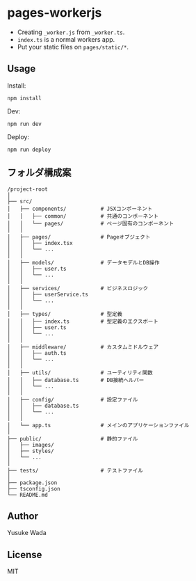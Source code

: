 # pages-workerjs

* Creating `_worker.js` from `_worker.ts`.
* `index.ts` is a normal workers app.
* Put your static files on `pages/static/*`.

## Usage

Install:

```
npm install
```

Dev:

```
npm run dev
```

Deploy:

```
npm run deploy
```

## フォルダ構成案

```
/project-root
│
├── src/
│   ├── components/           # JSXコンポーネント
│   │   ├── common/           # 共通のコンポーネント
│   │   └── pages/            # ページ固有のコンポーネント
│   │
│   ├── pages/                # Pageオブジェクト
│   │   ├── index.tsx
│   │   └── ...
│   │
│   ├── models/               # データモデルとDB操作
│   │   ├── user.ts
│   │   └── ...
│   │
│   ├── services/             # ビジネスロジック
│   │   ├── userService.ts
│   │   └── ...
│   │
│   ├── types/                # 型定義
│   │   ├── index.ts          # 型定義のエクスポート
│   │   ├── user.ts
│   │   └── ...
│   │
│   ├── middleware/           # カスタムミドルウェア
│   │   ├── auth.ts
│   │   └── ...
│   │
│   ├── utils/                # ユーティリティ関数
│   │   ├── database.ts       # DB接続ヘルパー
│   │   └── ...
│   │
│   ├── config/               # 設定ファイル
│   │   ├── database.ts
│   │   └── ...
│   │
│   └── app.ts                # メインのアプリケーションファイル
│
├── public/                   # 静的ファイル
│   ├── images/
│   ├── styles/
│   └── ...
│
├── tests/                    # テストファイル
│
├── package.json
├── tsconfig.json
└── README.md
```

## Author

Yusuke Wada

## License

MIT
